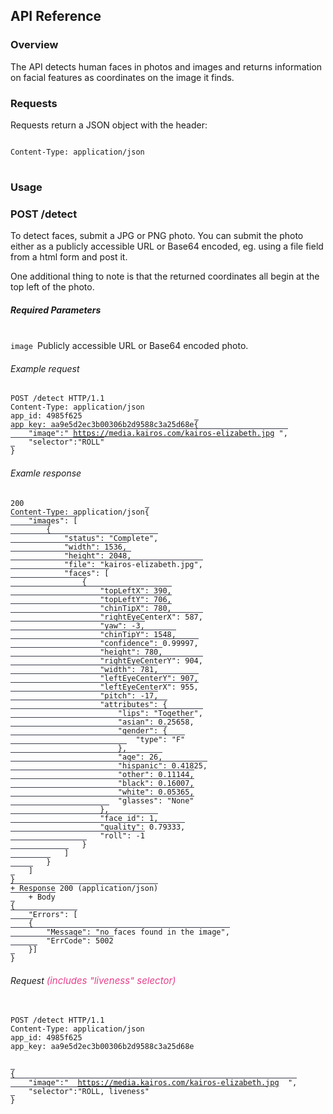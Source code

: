 <h2 class="bolder">API Reference</h2>

<h3>Overview</h3>

<p>The API detects human faces in photos and images and returns information on facial features as coordinates on the image it finds.</p>

<h3>Requests</h3>

<p>Requests return a JSON object with the header:</p>

<pre>
<code class=" hljs http">
<span class="hljs-attribute">Content-Type</span>: <span class="hljs-string">application/json</span>
</code>
</pre>

<h3>Usage</h3>

<h3 id="post-detect" class="font-weight-bold">POST /detect</h3>

<div class="p-3"></div>

<p>To detect faces, submit a JPG or PNG photo.  You can submit the photo either as a publicly accessible URL or Base64 encoded, eg. using a file field from a html form and post it.</p>

<p>One additional thing to note is that the returned coordinates all begin at the top left of the photo.</p>

<h5 class="font-weight-bold pt-5 mb-0 pb-3">Required Parameters</h5>

<p><br><code><span class="text-danger">image </span></code>Publicly accessible URL or Base64 encoded photo.<br></p>

<!--h5 class="font-weight-bold pt-5 mb-0 pb-3">Optional Parameters</h5-->

<h6 class="font-weight-bold default-spacing text-uppercase">Example request</h6>

<pre class="snippet"><code class=" hljs http"><span class="hljs-request">POST <span class="hljs-string">/detect</span> HTTP/1.1</span>
<span class="hljs-attribute">Content-Type</span>: <span class="hljs-string">application/json</span>
<span class="hljs-attribute">app_id</span>: <span class="hljs-string">4985f625</span>
<span class="hljs-attribute">app_key</span>: <span class="hljs-string">aa9e5d2ec3b00306b2d9588c3a25d68e</span></code><code style="border-top:1px solid #3a3e4d;" class=" hljs json">{
    "<span class="hljs-attribute">image</span>":<span class="hljs-value"><span class="hljs-string">" </span></span><a href="https://media.kairos.com/kairos-elizabeth.jpg"><span class="hljs-value"><span class="hljs-string">https://media.kairos.com/kairos-elizabeth.jpg</span></span></a><span class="hljs-value"><span class="hljs-string"> "</span></span>,
    "<span class="hljs-attribute">selector</span>":<span class="hljs-value"><span class="hljs-string">"ROLL"</span>
</span>}</code></pre>

<div class="p-3"></div>

<h6 class="font-weight-bold default-spacing text-uppercase">Examle response</h6>

<pre class="snippet"><code class=" hljs scss">200
<span class="hljs-attribute">Content</span>-Type<span class="hljs-value">: application/json</span></code><code style="border-top:1px solid #3a3e4d;" class=" hljs vbscript">{
    <span class="hljs-string">"images"</span>: [
        {
            <span class="hljs-string">"status"</span>: <span class="hljs-string">"Complete"</span>,
            <span class="hljs-string">"width"</span>: <span class="hljs-number">1536</span>,
            <span class="hljs-string">"height"</span>: <span class="hljs-number">2048</span>,
            <span class="hljs-string">"file"</span>: <span class="hljs-string">"kairos-elizabeth.jpg"</span>,
            <span class="hljs-string">"faces"</span>: [
                {
                    <span class="hljs-string">"topLeftX"</span>: <span class="hljs-number">390</span>,
                    <span class="hljs-string">"topLeftY"</span>: <span class="hljs-number">706</span>,
                    <span class="hljs-string">"chinTipX"</span>: <span class="hljs-number">780</span>,
                    <span class="hljs-string">"rightEyeCenterX"</span>: <span class="hljs-number">587</span>,
                    <span class="hljs-string">"yaw"</span>: -<span class="hljs-number">3</span>,
                    <span class="hljs-string">"chinTipY"</span>: <span class="hljs-number">1548</span>,
                    <span class="hljs-string">"confidence"</span>: <span class="hljs-number">0.99997</span>,
                    <span class="hljs-string">"height"</span>: <span class="hljs-number">780</span>,
                    <span class="hljs-string">"rightEyeCenterY"</span>: <span class="hljs-number">904</span>,
                    <span class="hljs-string">"width"</span>: <span class="hljs-number">781</span>,
                    <span class="hljs-string">"leftEyeCenterY"</span>: <span class="hljs-number">907</span>,
                    <span class="hljs-string">"leftEyeCenterX"</span>: <span class="hljs-number">955</span>,
                    <span class="hljs-string">"pitch"</span>: -<span class="hljs-number">17</span>,
                    <span class="hljs-string">"attributes"</span>: {
                        <span class="hljs-string">"lips"</span>: <span class="hljs-string">"Together"</span>,
                        <span class="hljs-string">"asian"</span>: <span class="hljs-number">0.25658</span>,
                        <span class="hljs-string">"gender"</span>: {
                            <span class="hljs-string">"type"</span>: <span class="hljs-string">"F"</span>
                        },
                        <span class="hljs-string">"age"</span>: <span class="hljs-number">26</span>,
                        <span class="hljs-string">"hispanic"</span>: <span class="hljs-number">0.41825</span>,
                        <span class="hljs-string">"other"</span>: <span class="hljs-number">0.11144</span>,
                        <span class="hljs-string">"black"</span>: <span class="hljs-number">0.16007</span>,
                        <span class="hljs-string">"white"</span>: <span class="hljs-number">0.05365</span>,
                        <span class="hljs-string">"glasses"</span>: <span class="hljs-string">"None"</span>
                    },
                    <span class="hljs-string">"face_id"</span>: <span class="hljs-number">1</span>,
                    <span class="hljs-string">"quality"</span>: <span class="hljs-number">0.79333</span>,
                    <span class="hljs-string">"roll"</span>: -<span class="hljs-number">1</span>
                }
            ]
        }
    ]
}
+ <span class="hljs-built_in">Response</span> <span class="hljs-number">200</span> (application/json)
    + Body
{
    <span class="hljs-string">"Errors"</span>: [
    {
        <span class="hljs-string">"Message"</span>: <span class="hljs-string">"no faces found in the image"</span>,
        <span class="hljs-string">"ErrCode"</span>: <span class="hljs-number">5002</span>
    }]
}</code></pre>

<!-- Init Request/Response -->

<h6 class="font-weight-bold default-spacing text-uppercase">Request <em style="color: #e83f8b;text-transform: lowercase;font-size: 15px;font-weight: normal;">(includes "liveness" selector)</em></h6>

<pre class="snippet"><code class=" hljs http">
<span class="hljs-request">POST <span class="hljs-string">/detect</span> HTTP/1.1</span>
<span class="hljs-attribute">Content-Type</span>: <span class="hljs-string">application/json</span>
<span class="hljs-attribute">app_id</span>: <span class="hljs-string">4985f625</span>
<span class="hljs-attribute">app_key</span>: <span class="hljs-string">aa9e5d2ec3b00306b2d9588c3a25d68e</span>
</code>
<code style="border-top:1px solid #3a3e4d;" class=" hljs json">
{
    "<span class="hljs-attribute">image</span>":<span class="hljs-value"><span class="hljs-string">"  </span></span><a href="https://media.kairos.com/kairos-elizabeth.jpg"><span class="hljs-value"><span class="hljs-string">https://media.kairos.com/kairos-elizabeth.jpg</span></span></a><span class="hljs-value"><span class="hljs-string">  "</span></span>,
    "<span class="hljs-attribute">selector</span>":<span class="hljs-value"><span class="hljs-string">"ROLL, liveness"</span>
</span>}
</code>
</pre>
